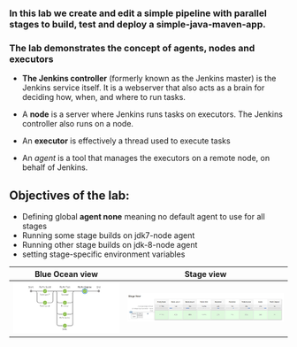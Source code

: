 ### In this lab we create and edit a simple pipeline with parallel stages to build, test and deploy a simple-java-maven-app. 

### The lab demonstrates the concept of agents, nodes and executors

+ **The Jenkins controller** (formerly known as the Jenkins master) is the Jenkins service itself. It is a webserver that also acts as a brain for deciding how, when, and where to run tasks.

+ A **node** is a server where Jenkins runs tasks on executors. The Jenkins controller also runs on a node.

+ An **executor** is effectively a thread used to execute tasks

+ An *agent* is a tool that manages the executors on a remote node, on behalf of Jenkins.

## Objectives of the lab:
+ Defining global **agent none** meaning no default agent to use for all stages
+ Running some stage builds on jdk7-node agent
+ Running other stage builds on jdk-8-node agent
+ setting stage-specific environment variables


Blue Ocean view               |    Stage view        | 
:-------------------------:|:-------------------------:|
<img src="images/Lab02_stage_blue_ocean_view.jpg"  />|<img src="images/Lab02_stage_build_stage_view.jpg"  />|


